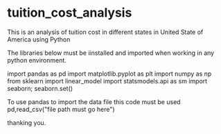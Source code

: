 # tuition_cost_analysis
This is an analysis of tuition cost in different states in United State of America using Python

The libraries below must be iinstalled and imported when working in any python environment.

import pandas as pd
import matplotlib.pyplot as plt
import numpy as np
from sklearn import linear_model
import statsmodels.api as sm
import seaborn; seaborn.set()

To use pandas to import the data file this code must be used
pd,read_csv("file path must go here")

thanking you.
